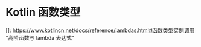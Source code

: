 # Kotlin 函数类型



[]: https://www.kotlincn.net/docs/reference/lambdas.html#函数类型实例调用	"高阶函数与 lambda 表达式"

